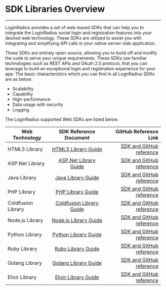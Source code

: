 SDK Libraries Overview
=====

-----

LoginRadius provides a set of web-based SDKs that can help you to integrate the LoginRadius social login and registration features into your desired web technology. These SDKs are utilized to assist you with integrating and simplifying API calls in your native server-side application. 

These SDKs are entirely open-source, allowing you to build off and modify the code to serve your unique requirements. These SDKs use familiar technologies such as REST APIs and OAuth 2.0 protocol, that you can leverage to build an exceptional login and registration experience for your app. The basic characteristics which you can find in all LognRadius SDKs are as below:

- Scalability
- Capability
- High-performance
- Data usage with security
- Logging


The LoginRadius supported Web SDKs are listed below.

| Web Technology|  SDK Reference Document |  GitHub Reference Link|
|----------|:-------------:|------:|
| HTML5 Library|  [HTML5 Library Guide](https://www.loginradius.com/docs/api/v2/deployment/sdk-libraries/html5-library) | [SDK and GitHub reference](https://github.com/LoginRadius/html5-sdk) |
| ASP.Net Library|  [ASP.Net Library Guide](https://www.loginradius.com/docs/api/v2/sdk-libraries/aspnet) | [SDK and GitHub reference](https://github.com/LoginRadius/dot-net-sdk) |
| Java Library|  [Java Library Guide](https://www.loginradius.com/docs/api/v2/sdk-libraries/java-library) | [SDK and GitHub reference](https://github.com/LoginRadius/java-sdk) |
| PHP Library |  [PHP Library Guide](https://www.loginradius.com/docs/api/v2/sdk-libraries/php) | [SDK and GitHub reference](https://github.com/LoginRadius/php-sdk)|
| Coldfusion Library|  [Coldfusion Library Guide](https://www.loginradius.com/docs/api/v2/deployment/sdk-libraries/coldfusion-library) | [SDK and GitHub reference](https://github.com/LoginRadius/coldfusion-sdk)|
| Node.js Library|  [Node.js Library Guide](https://www.loginradius.com/docs/api/v2/sdk-libraries/nodejs) | [SDK and GitHub reference](https://github.com/LoginRadius/node-js-sdk) |
| Python Library|  [Python Library Guide](https://www.loginradius.com/docs/api/v2/sdk-libraries/python) | [SDK and GitHub reference](https://github.com/LoginRadius/python-sdk) |
| Ruby Library|  [Ruby Library Guide](https://www.loginradius.com/docs/api/v2/deployment/sdk-libraries/ruby-library) | [SDK and GitHub reference](https://github.com/LoginRadius/ruby-on-rails-sdk) |
| Golang Library|  [Golang Library Guide](https://www.loginradius.com/docs/api/v2/deployment/sdk-libraries/golang-library) | [SDK and GitHub reference](https://github.com/LoginRadius/go-sdk)|
| Elixir Library|  [Elixir Library Guide](https://www.loginradius.com/docs/api/v2/deployment/sdk-libraries/elixir-library) | [SDK and GitHub reference](https://github.com/LoginRadius/elixir-sdk)|

